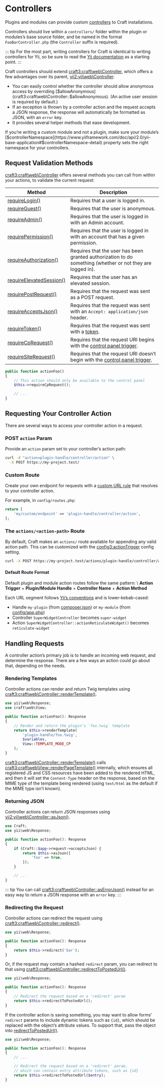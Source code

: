 # Controllers

Plugins and modules can provide custom [controllers][yii] to Craft installations.

Controllers should live within a `controllers/` folder within the plugin or modules’s base source folder, and be named in the format `FooBarController.php` (the `Controller` suffix is required).

::: tip
For the most part, writing controllers for Craft is identical to writing controllers for Yii, so be sure to read the [Yii documentation][yii] as a starting point.
:::

Craft controllers should extend <craft3:craft\web\Controller>, which offers a few advantages over its parent, <yii2:yii\web\Controller>:

- You can easily control whether the controller should allow anonymous access by overriding [$allowAnonymous](craft3:craft\web\Controller::$allowAnonymous). (An active user session is required by default.)
- If an exception is thrown by a controller action and the request accepts a JSON response, the response will automatically be formatted as JSON, with an `error` key.
- It provides several helper methods that ease development.

If you’re writing a custom module and not a plugin, make sure your module’s [$controllerNamespace](https://www.yiiframework.com/doc/api/2.0/yii-base-application#$controllerNamespace-detail) property sets the right namespace for your controllers.

## Request Validation Methods

<craft3:craft\web\Controller> offers several methods you can call from within your actions, to validate the current request:

| Method                                                                              | Description                                                                                                |
| ----------------------------------------------------------------------------------- | ---------------------------------------------------------------------------------------------------------- |
| [requireLogin()](craft3:craft\web\Controller::requireLogin())                     | Requires that a user is logged in.                                                                         |
| [requireGuest()](craft3:craft\web\Controller::requireGuest())                     | Requires that the user is anonymous.                                                                       |
| [requireAdmin()](craft3:craft\web\Controller::requireAdmin())                     | Requires that the user is logged in with an Admin account.                                                 |
| [requirePermission()](craft3:craft\web\Controller::requirePermission())           | Requires that the user is logged in with an account that has a given permission.                           |
| [requireAuthorization()](craft3:craft\web\Controller::requireAuthorization())     | Requires that the user has been granted authorization to do something (whether or not they are logged in). |
| [requireElevatedSession()](craft3:craft\web\Controller::requireElevatedSession()) | Requires that the user has an elevated session.                                                            |
| [requirePostRequest()](craft3:craft\web\Controller::requirePostRequest())         | Requires that the request was sent as a POST request.                                                      |
| [requireAcceptsJson()](craft3:craft\web\Controller::requireAcceptsJson())         | Requires that the request was sent with an `Accept: application/json` header.                              |
| [requireToken()](craft3:craft\web\Controller::requireToken())                     | Requires that the request was sent with a [token](craft3:craft\web\Request::getToken()).                 |
| [requireCpRequest()](craft3:craft\web\Controller::requireCpRequest())             | Requires that the request URI begins with the [control panel trigger](config3:cpTrigger).                  |
| [requireSiteRequest()](craft3:craft\web\Controller::requireSiteRequest())         | Requires that the request URI doesn’t begin with the [control panel trigger](config3::cpTrigger).          |

```php
public function actionFoo()
{
    // This action should only be available to the control panel
    $this->requireCpRequest();

    // ...
}
```

## Requesting Your Controller Action

There are several ways to access your controller action in a request.

### POST `action` Param

Provide an `action` param set to your controller’s action path:

```bash
curl -d "action=plugin-handle/controller/action" \
  -X POST https://my-project.test/
```

### Custom Route

Create your own endpoint for requests with a [custom URL rule](../routing.md#advanced-routing-with-url-rules) that resolves to your controller action.

For example, in `config/routes.php`:

```php
return [
    'my/custom/endpoint' => 'plugin-handle/controller/action',
];
```

### The `actions/<action-path>` Route

By default, Craft makes an `actions/` route available for appending any valid action path. This can be customized with the <config3:actionTrigger> config setting.

```bash
curl -X POST https://my-project.test/actions/plugin-handle/controller/action
```

#### Default Route Format

Default plugin and module action routes follow the same pattern: \ **Action Trigger** + **Plugin/Module Handle** + **Controller Name** + **Action Method**

Each URL segment follows [Yii’s conventions](https://www.yiiframework.com/doc/guide/2.0/en/structure-controllers) and is lower-kebab-cased:

- Handle `my-plugin` (from [composer.json](plugin-guide.md#composer-json)) or `my-module` (from [config/app.php](module-guide.md#update-the-application-config))
- Controller `SuperWidgetController` becomes `super-widget`
- Action `SuperWidgetController::actionReticulateWidget()` becomes `reticulate-widget`

## Handling Requests

A controller action’s primary job is to handle an incoming web request, and determine the response. There are a few ways an action could go about that, depending on the needs.

### Rendering Templates

Controller actions can render and return Twig templates using <craft3:craft\web\Controller::renderTemplate()>.

```php
use yii\web\Response;
use craft\web\View;

public function actionFoo(): Response
{
    // Render and return the plugin’s `foo.twig` template
    return $this->renderTemplate(
        'plugin-handle/foo.twig',
        $variables,
        View::TEMPLATE_MODE_CP
    );
}
```

<craft3:craft\web\Controller::renderTemplate()> calls <craft3:craft\web\View::renderPageTemplate()> internally, which ensures all registered JS and CSS resources have been added to the rendered HTML, and then it will set the `Content-Type` header on the response, based on the MIME type of the template being rendered (using `text/html` as the default if the MIME type isn’t known).

### Returning JSON

Controller actions can return JSON responses using <yii2:yii\web\Controller::asJson()>.

```php
use Craft;
use yii\web\Response;

public function actionFoo(): Response
{
    if (Craft::$app->request->acceptsJson) {
        return $this->asJson([
            'foo' => true,
        ]);
    }

    // ...
}
```

::: tip
You can call <craft3:craft\web\Controller::asErrorJson()> instead for an easy way to return a JSON response with an `error` key.
:::

### Redirecting the Request

Controller actions can redirect the request using <craft3:craft\web\Controller::redirect()>.

```php
use yii\web\Response;

public function actionFoo(): Response
{
    return $this->redirect('bar');
}
```

Or, if the request may contain a hashed `redirect` param, you can redirect to that using <craft3:craft\web\Controller::redirectToPostedUrl()>.

```php
use yii\web\Response;

public function actionFoo(): Response
{
    // Redirect the request based on a 'redirect' param
    return $this->redirectToPostedUrl();
}
```

If the controller action is saving something, you may want to allow forms’ `redirect` params to include dynamic tokens such as `{id}`, which should be replaced with the object’s attribute values. To support that, pass the object into [redirectToPostedUrl()](craft3:craft\web\Controller::redirectToPostedUrl()).

```php
use yii\web\Response;

public function actionFoo(): Response
{
    // ...

    // Redirect the request based on a 'redirect' param,
    // which can contain entry attribute tokens, such as {id}
    return $this->redirectToPostedUrl($entry);
}
```

[yii]: https://www.yiiframework.com/doc/guide/2.0/en/structure-controllers

[yii]: https://www.yiiframework.com/doc/guide/2.0/en/structure-controllers
